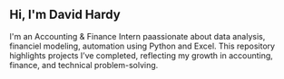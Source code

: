 ## Hi, I'm David Hardy 
I'm an Accounting & Finance Intern paassionate about data analysis, financiel modeling, automation using Python and Excel. 
This repository highlights projects I’ve completed, reflecting my growth in accounting, finance, and technical problem-solving.
